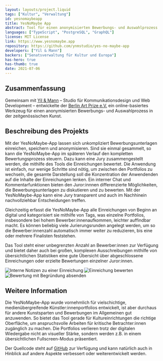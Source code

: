```yaml
---
layout: layouts/project.liquid
tags: ["Kultur", "Verwaltung"]
id: yesnomaybeapp
title: YesNoMaybe App
abstract: Tool für einen anonymisierten Bewerbungs- und Auswahlprozess in der zeitgenössischen Kunst
languages: ["TypeScript", "PostgreSQL", "GraphQL"]
license: MIT License
link: https://www.yesnomaybe.app
repository: https://github.com/ynmstudio/yes-no-maybe-app
developers: ["Yil & Mann"]
backers: ["Senatsverwaltung für Kultur und Europa"]
has-hero: true
has-thumb: true
date: 2021-07-06
---
```


## Zusammenfassung

Gemeinsam mit [Yil & Mann](https://ynm.studio) – Studio für Kommunikationsdesign und Web Development – entwickelte der [Berlin Art Prize e.V.](https://www.berlinartprize.com) ein online-basiertes Werkzeug für einen anonymisierten Bewerbungs- und Auswahlprozess in der zeitgenössischen Kunst.

## Beschreibung des Projekts

Mit der YesNoMaybe-App lassen sich unkompliziert Bewerbungsunterlagen einreichen, speichern und anonymisieren. Sind sie einmal gesammelt, so kann die YesNoMaybe-App im späteren Verlauf den kompletten Bewertungsprozess steuern. Dazu kann eine Jury zusammengestellt werden, die mithilfe des Tools die Einreichungen bewertet. Die Anwendung ist einfach, nur wenige Schritte sind nötig, um zwischen den Portfolios zu wechseln, die gesamte Darstellung soll die Konzentration der Anwendenden auf die Inhalte der Einreichungen lenken. Ein interner Chat und Kommentarfunktionen bieten den Juror:innnen differenzierte Möglichkeiten, die Bewerbungsunterlagen zu diskutieren und zu bewerten. Mit der YesNoMaybe-App kann eine Jury transparent und auch im Nachhinein nachvollziehbar Entscheidungen treffen.

Gleichzeitig erfasst die YesNoMaybe-App alle Einreichungen von Beginn an digital und kategorisiert sie mithilfe von Tags, was einzelne Portfolios, insbesondere bei hohem Bewerber:innenaufkommen, leichter auffindbar macht. Es können beliebig viele Jurierungsrunden angelegt werden, um so die Bewerber:innenzahl automatisch immer weiter zu reduzieren, bis eine oder mehrere Finalisten feststehen.

Das Tool steht einer unbegrenzten Anzahl an Bewerber:innen zur Verfügung und bietet daher auch bei großen, komplexen Ausschreibungen mithilfe von übersichtlichen Statistiken eine gute Übersicht über abgeschlossene Einreichungen oder erzielte Bewertungen einzelner Juror:innen.

![Interne Notizen zu einer Einreichung](/assets/images/projects/yesnomaybeapp_00.jpg)
![Einreichung bewerten](/assets/images/projects/yesnomaybeapp_01.jpg)
![Bewertung mit Begründung absenden](/assets/images/projects/yesnomaybeapp_02.jpg)

## Weitere Information

Die YesNoMaybe-App wurde vornehmlich für vielschichtige, medienübergreifende Künstler:innenportfolios entwickelt, ist aber durchaus für andere Kunstsparten und Bewerbungen im Allgemeinen gut anzuwenden. So bietet das Tool gerade für Kultureinrichtungen die richtige Oberfläche, um anspruchsvolle Arbeiten für kritische Betrachter:innen zugänglich zu machen. Die Portfolios verlieren trotz der digitalen Wiedergabe nicht an visueller Stärke, sondern werden z.B. in einem übersichtlichen Fullscreen-Modus präsentiert.

Der Quellcode steht auf [GitHub](https://github.com/ynmstudio/yes-no-maybe-app) zur Verfügung und kann natürlich auch in Hinblick auf andere Aspekte verbessert oder weiterentwickelt werden.
